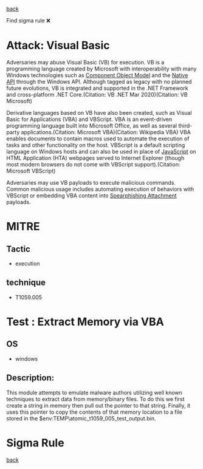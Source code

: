 
[back](../index.md)

Find sigma rule :x: 

# Attack: Visual Basic 

Adversaries may abuse Visual Basic (VB) for execution. VB is a programming language created by Microsoft with interoperability with many Windows technologies such as [Component Object Model](https://attack.mitre.org/techniques/T1559/001) and the [Native API](https://attack.mitre.org/techniques/T1106) through the Windows API. Although tagged as legacy with no planned future evolutions, VB is integrated and supported in the .NET Framework and cross-platform .NET Core.(Citation: VB .NET Mar 2020)(Citation: VB Microsoft)

Derivative languages based on VB have also been created, such as Visual Basic for Applications (VBA) and VBScript. VBA is an event-driven programming language built into Microsoft Office, as well as several third-party applications.(Citation: Microsoft VBA)(Citation: Wikipedia VBA) VBA enables documents to contain macros used to automate the execution of tasks and other functionality on the host. VBScript is a default scripting language on Windows hosts and can also be used in place of [JavaScript](https://attack.mitre.org/techniques/T1059/007) on HTML Application (HTA) webpages served to Internet Explorer (though most modern browsers do not come with VBScript support).(Citation: Microsoft VBScript)

Adversaries may use VB payloads to execute malicious commands. Common malicious usage includes automating execution of behaviors with VBScript or embedding VBA content into [Spearphishing Attachment](https://attack.mitre.org/techniques/T1566/001) payloads.

# MITRE
## Tactic
  - execution


## technique
  - T1059.005


# Test : Extract Memory via VBA
## OS
  - windows


## Description:
This module attempts to emulate malware authors utilizing well known techniques to extract data from memory/binary files. To do this
we first create a string in memory then pull out the pointer to that string. Finally, it uses this pointer to copy the contents of that
memory location to a file stored in the $env:TEMP\atomic_t1059_005_test_output.bin.


# Sigma Rule


[back](../index.md)
